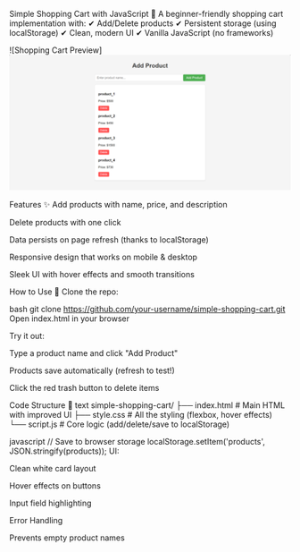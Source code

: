Simple Shopping Cart with JavaScript 🛒
A beginner-friendly shopping cart implementation with:
✔ Add/Delete products
✔ Persistent storage (using localStorage)
✔ Clean, modern UI
✔ Vanilla JavaScript (no frameworks)

![Shopping Cart Preview]<img src="./preview.png" alt="Preview" width="800">

Features ✨
Add products with name, price, and description

Delete products with one click

Data persists on page refresh (thanks to localStorage)

Responsive design that works on mobile & desktop

Sleek UI with hover effects and smooth transitions

How to Use 🚀
Clone the repo:

bash
git clone https://github.com/your-username/simple-shopping-cart.git
Open index.html in your browser

Try it out:

Type a product name and click "Add Product"

Products save automatically (refresh to test!)

Click the red trash button to delete items

Code Structure 📁
text
simple-shopping-cart/
├── index.html          # Main HTML with improved UI
├── style.css          # All the styling (flexbox, hover effects)
└── script.js          # Core logic (add/delete/save to localStorage)

javascript
// Save to browser storage
localStorage.setItem('products', JSON.stringify(products));
UI:

Clean white card layout

Hover effects on buttons

Input field highlighting

Error Handling

Prevents empty product names
